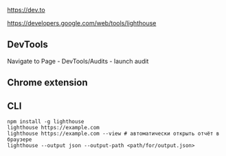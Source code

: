 https://dev.to

https://developers.google.com/web/tools/lighthouse

## DevTools
Navigate to Page - DevTools/Audits - launch audit

## Chrome extension

## CLI

```
npm install -g lighthouse
lighthouse https://example.com
lighthouse https://example.com --view # автоматически открыть отчёт в браузере
lighthouse --output json --output-path <path/for/output.json>
```
